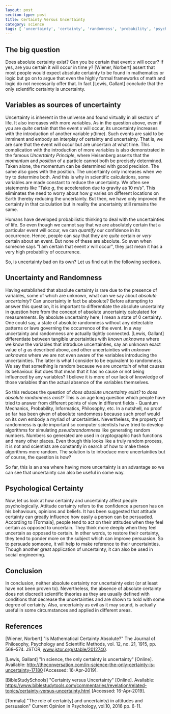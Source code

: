 ```yaml
---
layout: post
section-type: post
title: Certainty Versus Uncertainty
category: science 
tags: [ 'uncertainty', 'certainty', 'randomness', 'probability', 'psychology']
---
```


## The big question

Does absolute certainty exist? Can you be certain that event *x* will occur? If yes, are you certain 
it will occur in time *y*?
\[Wiener, Norbert] assert that most people would expect absolute certainty to be 
found in mathematics or logic but go on to argue that even the highly formal frameworks of math and logic do not necessarily offer that.
In fact \[Lewis, Gallant] conclude that the only scientific certainty is uncertainty.


## Variables as sources of uncertainty
Uncertainty is inherent in the universe and found virtually in all sectors of life. 
It also increases with more variables. As in the question above, even if you are *quite* certain
that the event *x* will occur, its uncertainty increases with the introduction of another variable *y*(time). Such events are 
said to be imminent and embody an interplay of certainty and uncertainty. That is, we are sure that the event will occur but are uncertain at what time. 
This complication with the introduction of more variables is also demonstrated in the famous *Uncertainty Principle*, where Heisenberg asserts that 
the *momentum* and *position* of a particle cannot both be precisely determined. 
Taken alone, the momentum can be determined with good precision. The same also goes with 
the position. The uncertainty only increases when we try to determine both. And this is why
in scientific calculations, some variables are made constant to reduce the uncertainty. We often see
statements like "Take *g*, the acceleration due to gravity as 10 m/s". This eliminates the need
to worry about how *g* varies on different locations on Earth thereby reducing the uncertainty. But then, we 
have only improved the certainty in that calculation but in reality the uncertainty still remains the same.

Humans have developed probabilistic thinking to deal with the uncertainties of life. So even though we cannot say that
we are absolutely certain that a particular event will occur, we can *quantify* our confidence in its occurrence.
Hence, people can say that they are *quite* certain or *very* certain about an event. But none of these are absolute. 
So even when someone says "I am certain that event *x* will occur", they just mean it has a very high probability of occurrence.

 
So, is uncertainty bad on its own? Let us find out in the following sections.

## Uncertainty and Randomness
Having established that absolute certainty is rare due to the presence of variables, some of which are unknown, what
can we say about *absolute uncertainty*? Can uncertainty in fact be absolute? Before attempting to answer this question,
it is important to differentiate the absolute uncertainty in question here from the concept of absolute uncertainty calculated for measurements.
By absolute uncertainty here, I mean a state of 0 certainty. One could say, a state of absolute randomness without 
any detectable patterns or laws governing the occurrence of the event. In a way uncertainty and randomness are actually tightly connected.
\[Lewis, Gallant] differentiate between tangible uncertainties with *known unknowns* where we know the
variables that introduce uncertainties, say an unknown exact value of *g* as described above, and other 
uncertainties with *unknown unknowns* where we are not even aware of the variables introducing the uncertainties.
The latter is what I consider to be equivalent to randomness. We say that something is random because we are *uncertain* 
of what causes its behaviour. But does that mean that it has no cause or not being influenced by any variables?
I believe it is more of our lack of knowledge of those variables than the actual absence of the variables themselves. 

So this reduces the question of *does absolute uncertainty exist?* to *does absolute randomness exist?*
This is an age long question which people have tried to answer from different points of view in different fields - Quantum Mechanics, Probability,
Informatics, Philosophy, etc. In a nutshell, no proof so far has been given of absolute randomness because such proof 
would on its own embody a myriad of uncertainties. Nevertheless, the property of randomness is quite important so computer 
scientists have tried to develop algorithms for simulating *pseudorandomness* like generating random numbers. Numbers so generated are
used in cryptographic hash functions and many other places. Even though this looks like a truly random process, it is not and 
scientists are constantly in search of how to make these algorithms more random. The solution is to introduce more uncertainties but of course, the question is 
*how*?

So far, this is an area where having more uncertainty is an advantage so we can see that uncertainty can also be useful in some way.
 
 
## Psychological Certainty

Now, let us look at how certainty and uncertainty affect people psychologically. Attitude certainty refers to the 
confidence a person has on his behaviours, opinions and beliefs. It has been suggested that attitude certainty can greatly influence how easily
a person can be persuaded. According to \[Tormala], people tend to act on their attitudes when they feel certain as opposed to uncertain. They think more deeply when they feel uncertain as opposed to certain.
In other words, to restore their certainty, they tend to ponder more on the subject which can improve persuasion. So to persuade someone,
it will help to make reference to their uncertainties. Though another great application of uncertainty, it can also be used in social engineering.

## Conclusion
In conclusion, neither absolute certainty nor uncertainty exist (or at least have not been proven to). Nevertheless, the absence of 
absolute certainty does not discredit scientific theories as they are usually defined with conditions that decrease the uncertainties and are shown
to hold with some degree of certainty. Also, uncertainty as evil as it may sound, is actually useful in some circumstances and applied in different areas.


## References

\[Wiener, Norbert] "Is Mathematical Certainty Absolute?" The Journal of Philosophy, Psychology and Scientific Methods, vol. 12, no. 21, 1915, pp. 568–574. JSTOR, www.jstor.org/stable/2012740.

\[Lewis, Gallant] "In science, the only certainty is uncertainty" \[Online]. Available: http://theconversation.com/in-science-the-only-certainty-is-uncertainty-17180 \[Accessed: 16-Apr-2019].

\[BibleStudySchools] "Certainty versus Uncertainty" \[Online]. Available: https://www.biblestudytools.com/commentaries/revelation/related-topics/certainty-versus-uncertainty.html \[Accessed: 16-Apr-2019].

\[Tormala] "The role of certainty( and uncertainty) in attitudes and persuasion" Current Opinion in Psychology, vol.10, 2016 pp. 6-11.